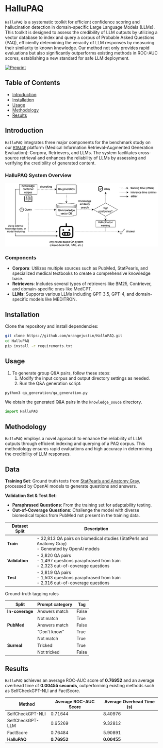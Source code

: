 # HalluPAQ

`HalluPAQ` is a systematic toolkit for efficient confidence scoring and hallucination detection in domain-specific Large Language Models (LLMs). This toolkit is designed to assess the credibility of LLM outputs by utilizing a vector database to index and query a corpus of Probable Asked Questions (PAQ), efficiently determining the veracity of LLM responses by measuring their similarity to known knowledge. Our method not only provides rapid evaluations but also significantly outperforms existing methods in ROC-AUC scores, establishing a new standard for safe LLM deployment.

[![Preprint](https://img.shields.io/badge/preprint-unavailable-brightgreen)]()

## Table of Contents

- [Introduction](#introduction)
- [Installation](#installation)
- [Usage](#usage)
- [Methodology](#methodology)
- [Results](#results)

## Introduction

`HalluPAQ` integrates three major components for the benchmark study on our [`MIRAGE`](https://orangejustin.github.io/) platform (Medical Information Retrieval-Augmented Generation Evaluation): Corpora, Retrievers, and LLMs. The system facilitates cross-source retrieval and enhances the reliability of LLMs by assessing and verifying the credibility of generated content.

### HalluPAQ System Overview


![HalluPAQ System](figs/HalluChekcer_diagram.png "HalluPAQ System Architecture")

### Components

- **Corpora**: Utilizes multiple sources such as PubMed, StatPearls, and specialized medical textbooks to create a comprehensive knowledge base.
- **Retrievers**: Includes several types of retrievers like BM25, Contriever, and domain-specific ones like MedCPT.
- **LLMs**: Supports various LLMs including GPT-3.5, GPT-4, and domain-specific models like MEDITRON.

## Installation

Clone the repository and install dependencies:
```bash
git clone https://github.com/orangejustin/HalluPAQ.git
cd HalluPAQ
pip install -r requirements.txt
```

## Usage

1. To generate group Q&A pairs, follow these steps:
   1. Modify the input corpus and output directory settings as needed.
   2. Run the Q&A generation script:
```bash
python3 qa_generation/qa_generation.py
```
We obtain the generated Q&A pairs in the `knowledge_souce` directory.

```python
import HalluPAQ

```

## Methodology

`HalluPAQ` employs a novel approach to enhance the reliability of LLM outputs through efficient indexing and querying of a PAQ corpus. This methodology ensures rapid evaluations and high accuracy in determining the credibility of LLM responses.


## Data

**Training Set**: Ground truth texts from [StatPearls and Anatomy Gray](https://huggingface.co/MedRAG), processed by OpenAI models to generate questions and answers.

**Validation Set & Test Set**:
- **Paraphrased Questions**: From the training set for adaptability testing.
- **Out-of-Coverage Questions**: Challenge the model with diverse biomedical topics from PubMed not present in the training data.

| Dataset Split | Description                            |
|---------------|----------------------------------------|
| **Train**     | - 32,813 QA pairs on biomedical studies (StatPerls and Anatomy Gray) <br> - Generated by OpenAI models |
| **Validation**| - 3,820 QA pairs <br> - 1,497 questions paraphrased from train <br> - 2,323 out-of-coverage questions |
| **Test**      | - 3,819 QA pairs <br> - 1,503 questions paraphrased from train <br> - 2,316 out-of-coverage questions |

Ground-truth tagging rules

| Split        | Prompt category | Tag  |
|--------------|-----------------|------|
| **In-coverage** | Answers match   | False|
|              | Not match       | True |
| **PubMed**   | Answers match   | False|
|              | "Don't know"    | True |
|              | Not match       | True |
| **Surreal**  | Tricked         | True |
|              | Not tricked     | False|

## Results

`HalluPAQ` achieves an average ROC-AUC score of **0.76952** and an average overhead time of **0.00455 seconds**, outperforming existing methods such as SelfCheckGPT-NLI and FactScore.

| Method            | Average ROC-AUC Score | Average Overhead Time (s) |
|-------------------|-----------------------|---------------------------|
| SelfCheckGPT-NLI  | 0.71644               | 8.40976                   |
| SelfCheckGPT-LLM  | 0.65269               | 9.32812                   |
| FactScore         | 0.76484               | 5.90891                   |
| **HalluPAQ**      | **0.76952**           | **0.00455**               |


